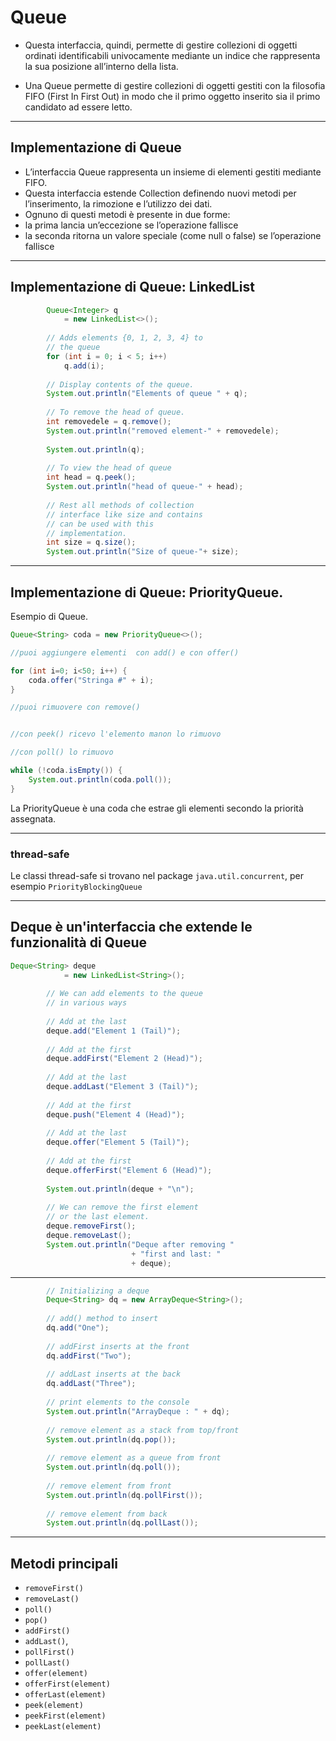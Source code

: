 # Queue

* Questa interfaccia, quindi, permette di gestire collezioni di oggetti ordinati identificabili univocamente mediante un indice che rappresenta la sua posizione all’interno della lista.

* Una Queue permette di gestire collezioni di oggetti gestiti con la filosofia FIFO (First In First Out) in modo che il primo oggetto inserito sia il primo candidato ad essere letto.


---

## Implementazione di Queue

* L’interfaccia Queue rappresenta un insieme di elementi gestiti mediante FIFO. 
* Questa interfaccia estende Collection definendo nuovi metodi per l’inserimento, la rimozione e l’utilizzo dei dati. 
* Ognuno di questi metodi è presente in due forme:
* la prima lancia un’eccezione se l’operazione fallisce
* la seconda ritorna un valore speciale (come null o false) se l’operazione fallisce

---

## Implementazione di Queue: LinkedList

```java
        Queue<Integer> q
            = new LinkedList<>();
 
        // Adds elements {0, 1, 2, 3, 4} to
        // the queue
        for (int i = 0; i < 5; i++)
            q.add(i);
 
        // Display contents of the queue.
        System.out.println("Elements of queue " + q);
 
        // To remove the head of queue.
        int removedele = q.remove();
        System.out.println("removed element-" + removedele);
 
        System.out.println(q);
 
        // To view the head of queue
        int head = q.peek();
        System.out.println("head of queue-" + head);
 
        // Rest all methods of collection
        // interface like size and contains
        // can be used with this
        // implementation.
        int size = q.size();
        System.out.println("Size of queue-"+ size);

```

---

## Implementazione di Queue: PriorityQueue.

Esempio di Queue.

```java
Queue<String> coda = new PriorityQueue<>();

//puoi aggiungere elementi  con add() e con offer()

for (int i=0; i<50; i++) {
	coda.offer("Stringa #" + i);
}

//puoi rimuovere con remove()


//con peek() ricevo l'elemento manon lo rimuovo

//con poll() lo rimuovo

while (!coda.isEmpty()) {
	System.out.println(coda.poll());
}
```

La PriorityQueue è una coda che estrae gli elementi secondo la priorità assegnata.

---

### thread-safe

Le classi thread-safe si trovano nel package `java.util.concurrent`, per esempio `PriorityBlockingQueue`

---

## Deque è un'interfaccia che extende le funzionalità di Queue


```java
Deque<String> deque
            = new LinkedList<String>();
  
        // We can add elements to the queue
        // in various ways
  
        // Add at the last
        deque.add("Element 1 (Tail)");
  
        // Add at the first
        deque.addFirst("Element 2 (Head)");
  
        // Add at the last
        deque.addLast("Element 3 (Tail)");
  
        // Add at the first
        deque.push("Element 4 (Head)");
  
        // Add at the last
        deque.offer("Element 5 (Tail)");
  
        // Add at the first
        deque.offerFirst("Element 6 (Head)");
  
        System.out.println(deque + "\n");
  
        // We can remove the first element
        // or the last element.
        deque.removeFirst();
        deque.removeLast();
        System.out.println("Deque after removing "
                           + "first and last: "
                           + deque);
```

---

```java
        // Initializing a deque
        Deque<String> dq = new ArrayDeque<String>();
 
        // add() method to insert
        dq.add("One");
 
        // addFirst inserts at the front
        dq.addFirst("Two");
 
        // addLast inserts at the back
        dq.addLast("Three");
 
        // print elements to the console
        System.out.println("ArrayDeque : " + dq);
 
        // remove element as a stack from top/front
        System.out.println(dq.pop());
 
        // remove element as a queue from front
        System.out.println(dq.poll());
 
        // remove element from front
        System.out.println(dq.pollFirst());
 
        // remove element from back
        System.out.println(dq.pollLast());
```

---

## Metodi principali


* `removeFirst()`
* `removeLast()`
* `poll()`
* `pop()`
* `addFirst()`
* `addLast()`,
* `pollFirst()`
* `pollLast()`
* `offer(element)`
* `offerFirst(element)`
* `offerLast(element)`
* `peek(element)`
* `peekFirst(element)`
* `peekLast(element)`
